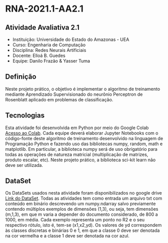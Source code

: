 # RNA-2021.1-AA2.1
## Atividade Avaliativa 2.1
* Instituição: Universidade do Estado do Amazonas - UEA
* Curso: Engenharia de Computação
* Disciplina: Redes Neurais Artificiais
* Docente: Elloá B. Guedes
* Equipe: Danilo Frazão & Yasser Tuma

## Definição
Neste projeto prático, o objetivo é implementar o algoritmo de treinamento mediante Aprendizado Supervisionado do neurônio Perceptron de Rosenblatt aplicado em problemas de classificação.

## Tecnologias
Esta atividade foi desenvolvida em Python por meio do Google Colab [Acesso ao Colab](https://colab.research.google.com/drive/1i_NvkIhr55nIzMHGn0pP4M340GqEGXl8#scrollTo=wLxdD7AsVj4-). Cada equipe deverá elaborar Jupyter Notebooks com o código-fonte deste algoritmo de treinamento desenvolvido na linguagem de Programação Python e fazendo uso das bibliotecas numpy, random, math e matplotlib. Em particular, a biblioteca numpy será de uso obrigatório para todas as operações de natureza matricial (multiplicação de matrizes, produto escalar, etc). Neste projeto prático, a biblioteca sci-kit learn não deve ser utilizada.

## DataSet
Os DataSets usados nesta atividade foram disponibilizados no google drive [Link do DataSet](https://drive.google.com/drive/folders/1111maX048CuvEJDx2d8X39z6tq3DXHB6?usp=sharing).
Todas as atividades tem como entrada um arquivo txt com conteúdo em binário descrevendo um numpy.ndarray salvo previamente contendo múltiplos exemplos de dimensões (1,3), ou seja, tem dimensões (m,1,3), em que m varia a depender do documento considerado, de 800 a 1000, em média. Cada exemplo representa um ponto no R2 e o seu respectivo rótulo, isto é, tem-se (x1,x2,yd). Os valores de yd correspondem às classes discretas e binárias 0 e 1, em que a classe 0 deve ser denotada na cor vermelha e a classe 1 deve ser denotada na cor azul.

